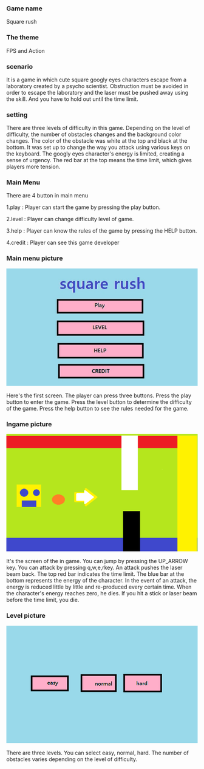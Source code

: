 ### Game name

 Square rush

### The theme

FPS and Action



### scenario

It is a game in which cute square googly eyes characters escape from a laboratory created by a psycho scientist.
Obstruction must be avoided in order to escape the laboratory and the laser must be pushed away using the skill. And you have to hold out until the time limit.



### setting

There are three levels of difficulty in this game.
Depending on the level of difficulty, the number of obstacles changes and the background color changes.
The color of the obstacle was white at the top and black at the bottom.
It was set up to change the way you attack using various keys on the keyboard.
The googly eyes character's energy is limited, creating a sense of urgency.
The red bar at the top means the time limit, which gives players more tension.



### Main Menu

There are 4 button in main menu

1.play  : Player can start the game by pressing the play button.

2.level : Player can change difficulty level of game.

3.help : Player can know the rules of the game by pressing the HELP button.

4.credit : Player can see this game developer



### Main menu picture
![main](https://github.com/Rudy-Castan-DigiPen-Teaching/final-project-jaehyeonnam-digipen/blob/master/main.jpg)


Here's the first screen.
The player can press three buttons.
Press the play button to enter the game.
Press the level button to determine the difficulty of the game.
Press the help button to see the rules needed for the game.


### Ingame picture
![ingame](https://github.com/Rudy-Castan-DigiPen-Teaching/final-project-jaehyeonnam-digipen/blob/master/ingame.png)


It's the screen of the in game.
You can jump by pressing the UP_ARROW key.
You can attack by pressing q,w,e,rkey.
An attack pushes the laser beam back.
The top red bar indicates the time limit.
The blue bar at the bottom represents the energy of the character.
In the event of an attack, the energy is reduced little by little and re-produced every certain time.
When the character's energy reaches zero, he dies.
If you hit a stick or laser beam before the time limit, you die.



### Level picture
![level](https://github.com/Rudy-Castan-DigiPen-Teaching/final-project-jaehyeonnam-digipen/blob/master/level.png)



There are three levels.
You can select easy, normal, hard.
The number of obstacles varies depending on the level of difficulty.
